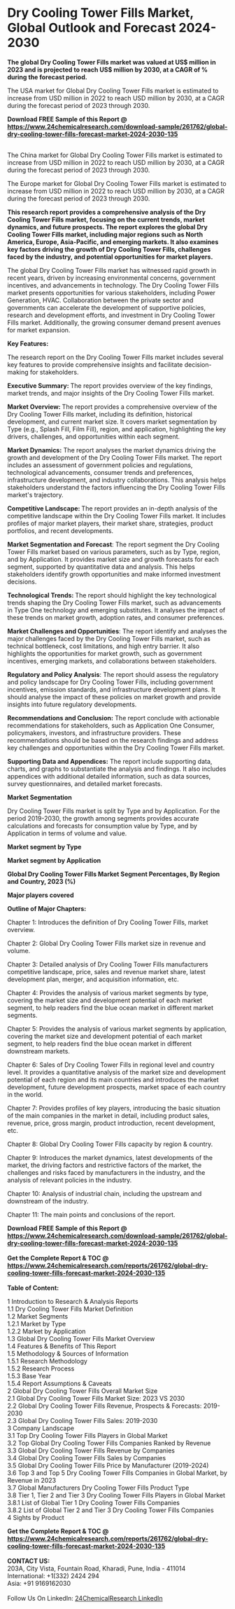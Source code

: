<h1>Dry Cooling Tower Fills Market, Global Outlook and Forecast 2024-2030</h1><p><strong>The global Dry Cooling Tower Fills market was valued at US$ million in 2023 and is projected to reach US$ million by 2030, at a CAGR of % during the forecast period.</strong></p><p>
</p><p>The USA market for Global Dry Cooling Tower Fills market is estimated to increase from USD million in 2022 to reach USD million by 2030, at a CAGR during the forecast period of 2023 through 2030.</p><div><b>Download FREE Sample of this Report @ 
            <a href="https://www.24chemicalresearch.com/download-sample/261762/global-dry-cooling-tower-fills-forecast-market-2024-2030-135">
            https://www.24chemicalresearch.com/download-sample/261762/global-dry-cooling-tower-fills-forecast-market-2024-2030-135</a></b></div><br><p>
</p><p>The China market for Global Dry Cooling Tower Fills market is estimated to increase from USD million in 2022 to reach USD million by 2030, at a CAGR during the forecast period of 2023 through 2030.</p><p>
</p><p>The Europe market for Global Dry Cooling Tower Fills market is estimated to increase from USD million in 2022 to reach USD million by 2030, at a CAGR during the forecast period of 2023 through 2030.</p><p>
</p><p><strong>This research report provides a comprehensive analysis of the Dry Cooling Tower Fills market, focusing on the current trends, market dynamics, and future prospects. The report explores the global Dry Cooling Tower Fills market, including major regions such as North America, Europe, Asia-Pacific, and emerging markets. It also examines key factors driving the growth of Dry Cooling Tower Fills, challenges faced by the industry, and potential opportunities for market players.</strong></p><p>
The global Dry Cooling Tower Fills market has witnessed rapid growth in recent years, driven by increasing environmental concerns, government incentives, and advancements in technology. The Dry Cooling Tower Fills market presents opportunities for various stakeholders, including Power Generation, HVAC. Collaboration between the private sector and governments can accelerate the development of supportive policies, research and development efforts, and investment in Dry Cooling Tower Fills market. Additionally, the growing consumer demand present avenues for market expansion.</p><p>
<strong>Key Features:</strong></p><p>
The research report on the Dry Cooling Tower Fills market includes several key features to provide comprehensive insights and facilitate decision-making for stakeholders.</p><p>
<strong>Executive Summary: </strong>The report provides overview of the key findings, market trends, and major insights of the Dry Cooling Tower Fills market.</p><p>
<strong>Market Overview: </strong>The report provides a comprehensive overview of the Dry Cooling Tower Fills market, including its definition, historical development, and current market size. It covers market segmentation by Type (e.g., Splash Fill, Film Fill), region, and application, highlighting the key drivers, challenges, and opportunities within each segment.</p><p>
<strong>Market Dynamics:</strong> The report analyses the market dynamics driving the growth and development of the Dry Cooling Tower Fills market. The report includes an assessment of government policies and regulations, technological advancements, consumer trends and preferences, infrastructure development, and industry collaborations. This analysis helps stakeholders understand the factors influencing the Dry Cooling Tower Fills market's trajectory.</p><p>
<strong>Competitive Landscape: </strong>The report provides an in-depth analysis of the competitive landscape within the Dry Cooling Tower Fills market. It includes profiles of major market players, their market share, strategies, product portfolios, and recent developments.</p><p>
<strong>Market Segmentation and Forecast</strong>: The report segment the Dry Cooling Tower Fills market based on various parameters, such as by Type, region, and by Application. It provides market size and growth forecasts for each segment, supported by quantitative data and analysis. This helps stakeholders identify growth opportunities and make informed investment decisions.</p><p>
<strong>Technological Trends: </strong>The report should highlight the key technological trends shaping the Dry Cooling Tower Fills market, such as advancements in Type One technology and emerging substitutes. It analyses the impact of these trends on market growth, adoption rates, and consumer preferences.</p><p>
<strong>Market Challenges and Opportunities</strong>: The report identify and analyses the major challenges faced by the Dry Cooling Tower Fills market, such as technical bottleneck, cost limitations, and high entry barrier. It also highlights the opportunities for market growth, such as government incentives, emerging markets, and collaborations between stakeholders.</p><p>
<strong>Regulatory and Policy Analysis</strong>: The report should assess the regulatory and policy landscape for Dry Cooling Tower Fills, including government incentives, emission standards, and infrastructure development plans. It should analyse the impact of these policies on market growth and provide insights into future regulatory developments.</p><p>
<strong>Recommendations and Conclusion:</strong> The report conclude with actionable recommendations for stakeholders, such as Application One Consumer, policymakers, investors, and infrastructure providers. These recommendations should be based on the research findings and address key challenges and opportunities within the Dry Cooling Tower Fills market.</p><p>
<strong>Supporting Data and Appendices:</strong> The report include supporting data, charts, and graphs to substantiate the analysis and findings. It also includes appendices with additional detailed information, such as data sources, survey questionnaires, and detailed market forecasts.</p><p>
<strong>Market Segmentation</strong></p><p>
Dry Cooling Tower Fills market is split by Type and by Application. For the period 2019-2030, the growth among segments provides accurate calculations and forecasts for consumption value by Type, and by Application in terms of volume and value.</p><p>
<strong>Market segment by Type</strong></p><p>
</p><p>
</p><p><strong>Market segment by Application</strong></p><p>
</p><p>
</p><p><strong>Global Dry Cooling Tower Fills Market Segment Percentages, By Region and Country, 2023 (%)</strong></p><p>
</p><p>
</p><p><strong>Major players covered</strong></p><p>
</p><p>
</p><p><strong>Outline of Major Chapters:</strong></p><p>
Chapter 1: Introduces the definition of Dry Cooling Tower Fills, market overview.</p><p>
Chapter 2: Global Dry Cooling Tower Fills market size in revenue and volume.</p><p>
Chapter 3: Detailed analysis of Dry Cooling Tower Fills manufacturers competitive landscape, price, sales and revenue market share, latest development plan, merger, and acquisition information, etc.</p><p>
Chapter 4: Provides the analysis of various market segments by type, covering the market size and development potential of each market segment, to help readers find the blue ocean market in different market segments.</p><p>
Chapter 5: Provides the analysis of various market segments by application, covering the market size and development potential of each market segment, to help readers find the blue ocean market in different downstream markets.</p><p>
Chapter 6: Sales of Dry Cooling Tower Fills in regional level and country level. It provides a quantitative analysis of the market size and development potential of each region and its main countries and introduces the market development, future development prospects, market space of each country in the world.</p><p>
Chapter 7: Provides profiles of key players, introducing the basic situation of the main companies in the market in detail, including product sales, revenue, price, gross margin, product introduction, recent development, etc.</p><p>
Chapter 8: Global Dry Cooling Tower Fills capacity by region &amp; country.</p><p>
Chapter 9: Introduces the market dynamics, latest developments of the market, the driving factors and restrictive factors of the market, the challenges and risks faced by manufacturers in the industry, and the analysis of relevant policies in the industry.</p><p>
Chapter 10: Analysis of industrial chain, including the upstream and downstream of the industry.</p><p>
Chapter 11: The main points and conclusions of the report.</p><div><b>Download FREE Sample of this Report @ 
            <a href="https://www.24chemicalresearch.com/download-sample/261762/global-dry-cooling-tower-fills-forecast-market-2024-2030-135">
            https://www.24chemicalresearch.com/download-sample/261762/global-dry-cooling-tower-fills-forecast-market-2024-2030-135</a></b></div><br><div><b>Get the Complete Report & TOC @ 
            <a href="https://www.24chemicalresearch.com/reports/261762/global-dry-cooling-tower-fills-forecast-market-2024-2030-135">
            https://www.24chemicalresearch.com/reports/261762/global-dry-cooling-tower-fills-forecast-market-2024-2030-135</a></b></div><br>
            <b>Table of Content:</b><p>1 Introduction to Research & Analysis Reports<br />
    1.1 Dry Cooling Tower Fills Market Definition<br />
    1.2 Market Segments<br />
        1.2.1 Market by Type<br />
        1.2.2 Market by Application<br />
    1.3 Global Dry Cooling Tower Fills Market Overview<br />
    1.4 Features & Benefits of This Report<br />
    1.5 Methodology & Sources of Information<br />
        1.5.1 Research Methodology<br />
        1.5.2 Research Process<br />
        1.5.3 Base Year<br />
        1.5.4 Report Assumptions & Caveats<br />
2 Global Dry Cooling Tower Fills Overall Market Size<br />
    2.1 Global Dry Cooling Tower Fills Market Size: 2023 VS 2030<br />
    2.2 Global Dry Cooling Tower Fills Revenue, Prospects & Forecasts: 2019-2030<br />
    2.3 Global Dry Cooling Tower Fills Sales: 2019-2030<br />
3 Company Landscape<br />
    3.1 Top Dry Cooling Tower Fills Players in Global Market<br />
    3.2 Top Global Dry Cooling Tower Fills Companies Ranked by Revenue<br />
    3.3 Global Dry Cooling Tower Fills Revenue by Companies<br />
    3.4 Global Dry Cooling Tower Fills Sales by Companies<br />
    3.5 Global Dry Cooling Tower Fills Price by Manufacturer (2019-2024)<br />
    3.6 Top 3 and Top 5 Dry Cooling Tower Fills Companies in Global Market, by Revenue in 2023<br />
    3.7 Global Manufacturers Dry Cooling Tower Fills Product Type<br />
    3.8 Tier 1, Tier 2 and Tier 3 Dry Cooling Tower Fills Players in Global Market<br />
        3.8.1 List of Global Tier 1 Dry Cooling Tower Fills Companies<br />
        3.8.2 List of Global Tier 2 and Tier 3 Dry Cooling Tower Fills Companies<br />
4 Sights by Product</p><div><b>Get the Complete Report & TOC @ 
            <a href="https://www.24chemicalresearch.com/reports/261762/global-dry-cooling-tower-fills-forecast-market-2024-2030-135">
            https://www.24chemicalresearch.com/reports/261762/global-dry-cooling-tower-fills-forecast-market-2024-2030-135</a></b></div><br><b>CONTACT US:</b><br>
            203A, City Vista, Fountain Road, Kharadi, Pune, India - 411014<br>
            International: +1(332) 2424 294<br>
            Asia: +91 9169162030 <br><br>
            Follow Us On LinkedIn: <a href="https://www.linkedin.com/company/24chemicalresearch/">24ChemicalResearch LinkedIn</a>